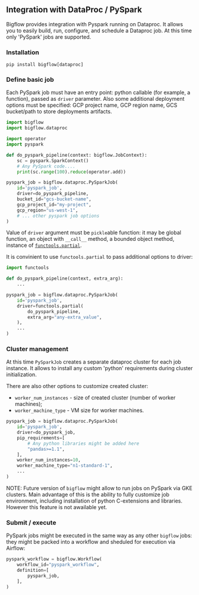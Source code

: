 ## Integration with DataProc / PySpark

Bigflow provides integration with Pyspark running on Dataproc.
It allows you to easily build, run, configure, and schedule a Dataproc job.
At this time only 'PySpark' jobs are supported.

### Installation

```shell
pip install bigflow[dataproc]
```

### Define basic job

Each PySpark job must have an entry point: python callable (for example, a function), passed as `driver` parameter. 
Also some additional deployment options must be specified: GCP project name, GCP region name, GCS bucket/path to store deployments artifacts.

```python
import bigflow
import bigflow.dataproc

import operator
import pyspark

def do_pyspark_pipeline(context: bigflow.JobContext):
    sc = pyspark.SparkContext()
    # Any PySpark code....
    print(sc.range(100).reduce(operator.add))

pyspark_job = bigflow.dataproc.PySparkJob(
    id='pyspark_job',
    driver=do_pyspark_pipeline,
    bucket_id="gcs-bucket-name",
    gcp_project_id="my-project",
    gcp_region="us-west-1",
    # ... other pyspark job options
)
```

Value of `driver` argument must be `pickle`able function: it may be global function, an object with `__call__` method,
a bounded object method, instance of [`functools.partial`](https://docs.python.org/3/library/functools.html#functools.partial).

It is convinient to use `functools.partial` to pass additional options to driver:

```python
import functools

def do_pyspark_pipeline(context, extra_arg):
    ...

pyspark_job = bigflow.dataproc.PySparkJob(
    id='pyspark_job',
    driver=functools.partial(
        do_pyspark_pipeline,
        extra_arg="any-extra_value",
    ),
    ...
)
```

### Cluster management

At this time `PySparkJob` creates a separate dataproc cluster for each job instance.
It allows to install any custom 'python' requirements during cluster initialization.

There are also other options to customize created cluster:
* `worker_num_instances` - size of created cluster (number of worker machines);
* `worker_machine_type` - VM size for worker machines.

```python
pyspark_job = bigflow.dataproc.PySparkJob(
    id='pyspark_job',
    driver=do_pyspark_job,
    pip_requirements=[
        # Any python libraries might be added here
        "pandas>=1.1",
    ],
    worker_num_instances=10,
    worker_machine_type="n1-standard-1",
    ...
)
```

NOTE: Future version of `bigflow` might allow to run jobs on PySpark via GKE clusters.
Main advantage of this is the ability to fully customize job environment, including 
installation of python C-extensions and libraries.  However this feature is not awailable yet.

### Submit / execute

PySpark jobs might be executed in the same way as any other `bigflow` jobs:
they might be packed into a workflow and sheduled for execution via Airflow:

```python
pyspark_workflow = bigflow.Workflow(
    workflow_id="pyspark_workflow",
    definition=[
        pyspark_job,
    ],
)
```
